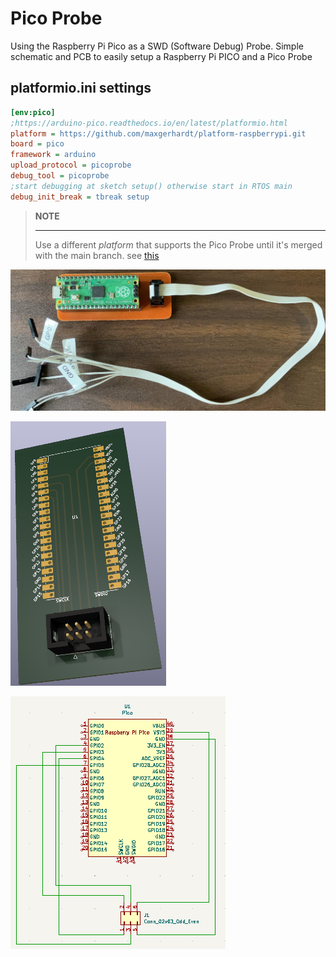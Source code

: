 # Pico Probe 
Using the Raspberry Pi Pico as a SWD (Software Debug) Probe.  Simple schematic and PCB to easily setup a Raspberry Pi PICO and a Pico Probe

## platformio.ini settings 
```ini
[env:pico]
;https://arduino-pico.readthedocs.io/en/latest/platformio.html
platform = https://github.com/maxgerhardt/platform-raspberrypi.git
board = pico
framework = arduino
upload_protocol = picoprobe
debug_tool = picoprobe
;start debugging at sketch setup() otherwise start in RTOS main
debug_init_break = tbreak setup 
```
> **NOTE** 
> ___
> Use a different *platform* that supports the Pico Probe until it's merged with the main branch. see [this](https://arduino-pico.readthedocs.io/en/latest/platformio.html)

![finished board](./content/finishedproduct.jpg)

![PCB](./content/3dview.png)

![Schematic](./content/schematic.png)
